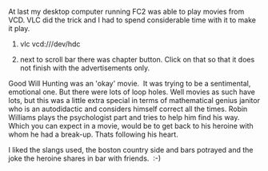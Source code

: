 <html><body><p>At last my desktop computer running FC2 was able to play movies from VCD. VLC did the trick and I had to spend considerable time with it to make it play.



1) vlc vcd:///dev/hdc

2) next to scroll bar there was chapter button. Click on that so that it does not finish with the advertisements only.



Good Will Hunting was an 'okay' movie.  It was trying to be a sentimental, emotional one. But there were lots of loop holes. Well movies as such have lots, but this was a little extra special in terms of mathematical genius janitor who is an autodidactic and considers himself correct all the times. Robin Williams plays the psychologist part and tries to help him find his way. Which you can expect in a movie, would be to get back to his heroine with whom he had a break-up. Thats following his heart. 



I liked the slangs used, the boston country side and bars potrayed and the joke the heroine shares in bar with friends.  :-)</p></body></html>